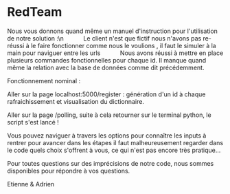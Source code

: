 # RedTeam

Nous vous donnons quand même un manuel d'instruction pour l'utilisation de notre solution :\n
      Le client n'est que fictif nous n'avons pas re-réussi à le faire fonctionner comme nous le voulions , il faut le simuler à la main pour naviguer entre les urls
      Nous avons réussi à mettre en place plusieurs commandes fonctionnelles pour chaque id. Il manque quand même la relation avec la base de données comme dit précédemment.

Fonctionnement nominal :

Aller sur la page localhost:5000/register : génération d'un id à chaque rafraichissement et visualisation du dictionnaire.

Aller sur la page /polling, suite à cela retourner sur le terminal python, le script s'est lancé !

Vous pouvez naviguer à travers les options pour connaître les inputs à rentrer pour avancer dans les étapes il faut malheureusement regarder dans le code quels choix s'offrent à vous, ce qui n'est pas encore très pratique...

Pour toutes questions sur des imprécisions de notre code, nous sommes disponibles pour répondre à vos questions.


Etienne & Adrien
